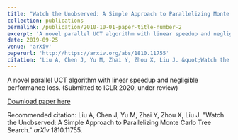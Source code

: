 ```yaml
---
title: "Watch the Unobserved: A Simple Approach to Parallelizing Monte Carlo Tree Search"
collection: publications
permalink: /publication/2010-10-01-paper-title-number-2
excerpt: 'A novel parallel UCT algorithm with linear speedup and negligible performance loss.'
date: 2019-09-25
venue: 'arXiv'
paperurl: 'http://https://arxiv.org/abs/1810.11755'
citation: 'Liu A, Chen J, Yu M, Zhai Y, Zhou X, Liu J. &quot;Watch the Unobserved: A Simple Approach to Parallelizing Monte Carlo Tree Search.&quot; <i>arXiv</i> 1810.11755.'
---
```

A novel parallel UCT algorithm with linear speedup and negligible performance loss. (Submitted to ICLR 2020, under review)

[Download paper here](http://https://arxiv.org/pdf/1810.11755.pdf)

Recommended citation: Liu A, Chen J, Yu M, Zhai Y, Zhou X, Liu J. &quot;Watch the Unobserved: A Simple Approach to Parallelizing Monte Carlo Tree Search.&quot; <i>arXiv</i> 1810.11755.